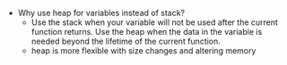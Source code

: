 - Why use heap for variables instead of stack? 
    - Use the stack when your variable will not be used after the current function returns. Use the heap when the data in the variable is needed beyond the lifetime of the current function.
    - heap is more flexible with size changes and altering memory
    

